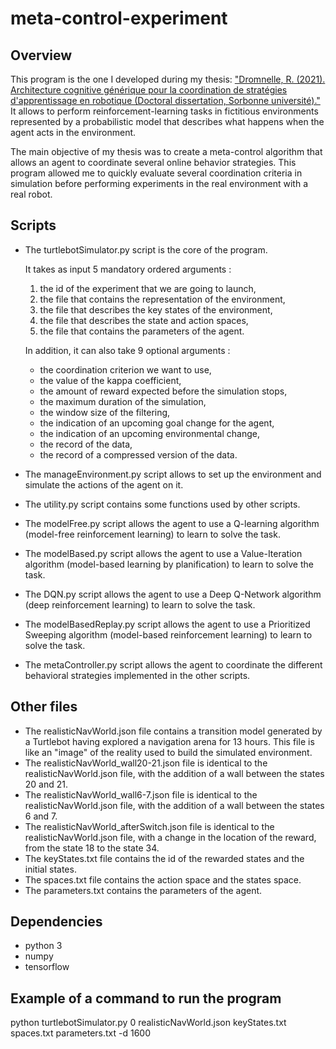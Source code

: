 # meta-control-experiment

## Overview 

This program is the one I developed during my thesis: ["Dromnelle, R. (2021). Architecture cognitive générique pour la coordination de stratégies d'apprentissage en robotique (Doctoral dissertation, Sorbonne université)."](https://www.theses.fr/2021SORUS039) It allows to perform reinforcement-learning tasks in fictitious environments represented by a probabilistic model that describes what happens when the agent acts in the environment.

The main objective of my thesis was to create a meta-control algorithm that allows an agent to coordinate several online behavior strategies. This program allowed me to quickly evaluate several coordination criteria in simulation before performing experiments in the real environment with a real robot. 

## Scripts

* The turtlebotSimulator.py script is the core of the program.

  It takes as input 5 mandatory ordered arguments :
  1.  the id of the experiment that we are going to launch,
  2.  the file that contains the representation of the environment,
  3.  the file that describes the key states of the environment,
  4.  the file that describes the state and action spaces,
  5.  the file that contains the parameters of the agent.
  
  In addition, it can also take 9 optional arguments :
  * the coordination criterion we want to use,
  * the value of the kappa coefficient,
  * the amount of reward expected before the simulation stops,
  * the maximum duration of the simulation,
  * the window size of the filtering,
  * the indication of an upcoming goal change for the agent,
  * the indication of an upcoming environmental change,
  * the record of the data,
  * the record of a compressed version of the data.
  
* The manageEnvironment.py script allows to set up the environment and simulate the actions of the agent on it.
* The utility.py script contains some functions used by other scripts.
* The modelFree.py script allows the agent to use a Q-learning algorithm (model-free reinforcement learning) 
to learn to solve the task.
* The modelBased.py script allows the agent to use a Value-Iteration algorithm (model-based learning
by planification) to learn to solve the task.
* The DQN.py script allows the agent to use a Deep Q-Network algorithm (deep reinforcement learning) 
to learn to solve the task.
* The modelBasedReplay.py script allows the agent to use a Prioritized Sweeping algorithm (model-based
reinforcement learning) to learn to solve the task.
* The metaController.py script allows the agent to coordinate the different behavioral strategies implemented in the other scripts.

 ## Other files
 
 * The realisticNavWorld.json file contains a transition model generated by a Turtlebot having explored a navigation arena for 13 hours. This file is like an "image" of the reality used to build the simulated environment.
 * The realisticNavWorld_wall20-21.json file is identical to the realisticNavWorld.json file, with the addition of a wall between the states 20 and 21.
 * The realisticNavWorld_wall6-7.json file is identical to the realisticNavWorld.json file, with the addition of a wall between the states 6 and 7.
 * The realisticNavWorld_afterSwitch.json file is identical to the realisticNavWorld.json file, with a change in the location of the reward, from the state 18 to the state 34.
 * The keyStates.txt file contains the id of the rewarded states and the initial states.
 * The spaces.txt file contains the action space and the states space.
 * The parameters.txt contains the parameters of the agent.
 
## Dependencies

* python 3
* numpy
* tensorflow

## Example of a command to run the program

python turtlebotSimulator.py 0 realisticNavWorld.json keyStates.txt spaces.txt parameters.txt -d 1600



